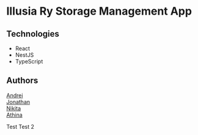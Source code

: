 # Illusia Ry Storage Management App

## Technologies

- React
- NestJS
- TypeScript

## Authors

[Andrei](https://github.com/futuandrei)  
[Jonathan](https://github.com/jonathangian)  
[Nikita](https://github.com/nikiluzianin)  
[Athina](https://github.com/athinakantis/)

Test
Test 2
